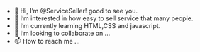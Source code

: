 - 👋 Hi, I’m @ServiceSeller! good to see you.
- 👀 I’m interested in how easy to sell service that many people.
- 🌱 I’m currently learning HTML,CSS and javascript.
- 💞️ I’m looking to collaborate on ...
- 📫 How to reach me ...
